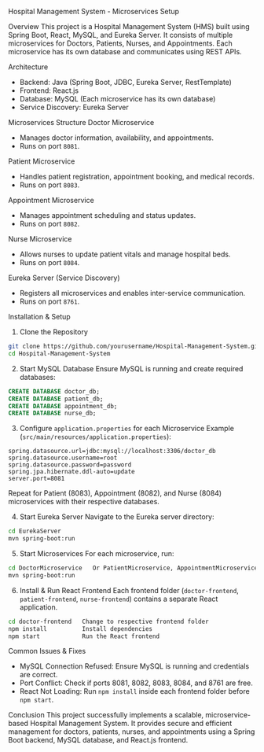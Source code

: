  Hospital Management System - Microservices Setup

Overview
This project is a Hospital Management System (HMS) built using Spring Boot, React, MySQL, and Eureka Server. It consists of multiple microservices for Doctors, Patients, Nurses, and Appointments. Each microservice has its own database and communicates using REST APIs.

Architecture
- Backend: Java (Spring Boot, JDBC, Eureka Server, RestTemplate)
- Frontend: React.js
- Database: MySQL (Each microservice has its own database)
- Service Discovery: Eureka Server

Microservices Structure
Doctor Microservice
- Manages doctor information, availability, and appointments.
- Runs on port `8081`.

Patient Microservice
- Handles patient registration, appointment booking, and medical records.
- Runs on port `8083`.

Appointment Microservice
- Manages appointment scheduling and status updates.
- Runs on port `8082`.

Nurse Microservice
- Allows nurses to update patient vitals and manage hospital beds.
- Runs on port `8084`.

Eureka Server (Service Discovery)
- Registers all microservices and enables inter-service communication.
- Runs on port `8761`.

Installation & Setup
 1. Clone the Repository
```sh
git clone https://github.com/yourusername/Hospital-Management-System.git
cd Hospital-Management-System
```

 2. Start MySQL Database
Ensure MySQL is running and create required databases:
```sql
CREATE DATABASE doctor_db;
CREATE DATABASE patient_db;
CREATE DATABASE appointment_db;
CREATE DATABASE nurse_db;
```

 3. Configure `application.properties` for each Microservice
Example (`src/main/resources/application.properties`):
```properties
spring.datasource.url=jdbc:mysql://localhost:3306/doctor_db
spring.datasource.username=root
spring.datasource.password=password
spring.jpa.hibernate.ddl-auto=update
server.port=8081
```
Repeat for Patient (8083), Appointment (8082), and Nurse (8084) microservices with their respective databases.

 4. Start Eureka Server
Navigate to the Eureka server directory:
```sh
cd EurekaServer
mvn spring-boot:run
```

 5. Start Microservices
For each microservice, run:
```sh
cd DoctorMicroservice   Or PatientMicroservice, AppointmentMicroservice, NurseMicroservice
mvn spring-boot:run
```

 6. Install & Run React Frontend
Each frontend folder (`doctor-frontend`, `patient-frontend`, `nurse-frontend`) contains a separate React application.

```sh
cd doctor-frontend   Change to respective frontend folder
npm install          Install dependencies
npm start            Run the React frontend
```

Common Issues & Fixes
- MySQL Connection Refused: Ensure MySQL is running and credentials are correct.
- Port Conflict: Check if ports 8081, 8082, 8083, 8084, and 8761 are free.
- React Not Loading: Run `npm install` inside each frontend folder before `npm start`.

Conclusion
This project successfully implements a scalable, microservice-based Hospital Management System. It provides secure and efficient management for doctors, patients, nurses, and appointments using a Spring Boot backend, MySQL database, and React.js frontend.
